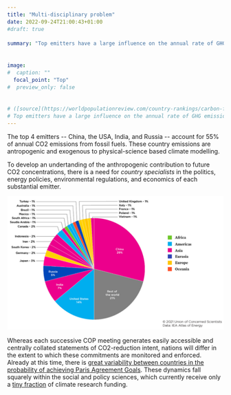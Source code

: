 ```yaml
---
title: "Multi-disciplinary problem"
date: 2022-09-24T21:00:43+01:00
#draft: true 

summary: "Top emitters have a large influence on the annual rate of GHG emissions. To develop an undertanding of the anthropogenic contribution to future CO2 concentrations, there is a need for _country specialists_ in the politics, energy policies, environmental regulations, and economics of each substantial emitter."


image: 
#  caption: ""
  focal_point: "Top"
#  preview_only: false


# ([source](https://worldpopulationreview.com/country-rankings/carbon-footprint-by-country))
# Top emitters have a large influence on the annual rate of GHG emissions. 
---
```


The top 4 emitters -- China, the USA, India, and Russia -- account for 55\% of annual 
CO2 emissions from fossil fuels. These country emissions are antropogenic and exogenous 
to physical-science based climate modelling. 

To develop an undertanding of the anthropogenic contribution to future CO2 concentrations, 
there is a need for _country specialists_ in the politics, energy policies, environmental 
regulations, and economics of each substantial emitter. 

![Country breakdown of fossil-fuel CO2 emissions](multi-disciplinary_national_CO2_shares.png "Figure: CO2 emissions from fossil fuels by country, 2019")

Whereas each successive COP meeting generates easily accessible and centrally collated statements of 
CO2-reduction intent, nations will differ in the extent to which these commitments are monitored 
and enforced. Already at this time, there is [great variability between countries in the probability
of achieving Paris Agreement Goals](https://www.nature.com/articles/s43247-021-00097-8#Fig3). 
These dynamics fall squarely within the social and policy sciences, which currently 
receive only a [tiny fraction](https://www.sciencedirect.com/science/article/pii/S2214629619309119) 
of climate research funding. 

<br>
